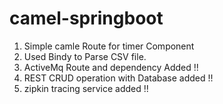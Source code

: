 # camel-springboot

1. Simple camle Route for timer Component
2. Used Bindy to Parse CSV file.
3. ActiveMq Route and dependency Added !!
4. REST CRUD operation with Database added !!
5. zipkin tracing service added !!

